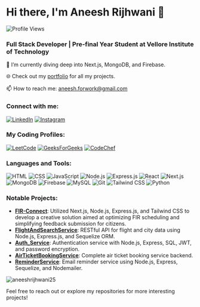 # Hi there, I'm Aneesh Rijhwani 👋

![Profile Views](https://komarev.com/ghpvc/?username=AneeshRijhwani&color=blueviolet&style=flat)

### Full Stack Developer | Pre-final Year Student at Vellore Institute of Technology

🔭 I’m currently diving deep into Next.js, MongoDB, and Firebase.

🌐 Check out my [portfolio](https://portfolio-aneeshrijhwani.vercel.app) for all my projects.

📫 How to reach me: aneesh.forwork@gmail.com

### Connect with me:
[![LinkedIn](https://img.shields.io/badge/-LinkedIn-blue?style=social&logo=linkedin)](https://www.linkedin.com/in/aneesh-rijhwani-b0a04b217)
[![Instagram](https://img.shields.io/badge/-Instagram-ff69b4?style=social&logo=instagram)](https://www.instagram.com/aneeshrijhwani)

### My Coding Profiles:
[![LeetCode](https://img.shields.io/badge/-LeetCode-000000?style=social&logo=leetcode)](https://leetcode.com/AneeshRijhwani/)
[![GeeksForGeeks](https://img.shields.io/badge/-GeeksForGeeks-339933?style=social&logo=geeksforgeeks)](https://auth.geeksforgeeks.org/user/aneesh_25)
[![CodeChef](https://img.shields.io/badge/-CodeChef-6F4E37?style=social&logo=codechef)](https://www.codechef.com/users/aneesh25)

### Languages and Tools:
![HTML](https://img.shields.io/badge/-HTML-E34F26?style=flat&logo=html5&logoColor=white)
![CSS](https://img.shields.io/badge/-CSS-1572B6?style=flat&logo=css3&logoColor=white)
![JavaScript](https://img.shields.io/badge/-JavaScript-F7DF1E?style=flat&logo=javascript&logoColor=black)
![Node.js](https://img.shields.io/badge/-Node.js-339933?style=flat&logo=node.js&logoColor=white)
![Express.js](https://img.shields.io/badge/-Express.js-000000?style=flat&logo=express&logoColor=white)
![React](https://img.shields.io/badge/-React-61DAFB?style=flat&logo=react&logoColor=black)
![Next.js](https://img.shields.io/badge/-Next.js-000000?style=flat&logo=next.js&logoColor=white)
![MongoDB](https://img.shields.io/badge/-MongoDB-47A248?style=flat&logo=mongodb&logoColor=white)
![Firebase](https://img.shields.io/badge/-Firebase-FFCA28?style=flat&logo=firebase&logoColor=black)
![MySQL](https://img.shields.io/badge/-MySQL-4479A1?style=flat&logo=mysql&logoColor=white)
![Git](https://img.shields.io/badge/-Git-F05032?style=flat&logo=git&logoColor=white)
![Tailwind CSS](https://img.shields.io/badge/-Tailwind%20CSS-38B2AC?style=flat&logo=tailwind-css&logoColor=white)
![Python](https://img.shields.io/badge/-Python-3776AB?style=flat&logo=python&logoColor=white)

### Notable Projects:
- **[FIR-Connect](https://github.com/AneeshRijhwani/FIR_Feedback_Frontend)**: Utilized Next.js, Node.js, Express.js, and Tailwind CSS to develop a creative solution aimed at optimizing FIR scheduling and simplifying feedback submission for citizens.
- **[FlightAndSearchService](https://github.com/AneeshRijhwani/FlightAndSearchService)**: RESTful API for flight and city data using Node.js, Express.js, and Sequelize ORM.
- **[Auth_Service](https://github.com/AneeshRijhwani/Auth_Service)**: Authentication service with Node.js, Express, SQL, JWT, and password encryption.
- **[AirTicketBookingService](https://github.com/AneeshRijhwani/AirTicketBookingService)**: Complete air ticket booking service backend.
- **[ReminderService](https://github.com/AneeshRijhwani/ReminderService)**: Email reminder service using Node.js, Express, Sequelize, and Nodemailer.



<p><img align="center" src="https://github-readme-streak-stats.herokuapp.com/?user=aneeshrijhwani25&" alt="aneeshrijhwani25" /></p>

Feel free to reach out or explore my repositories for more interesting projects!
